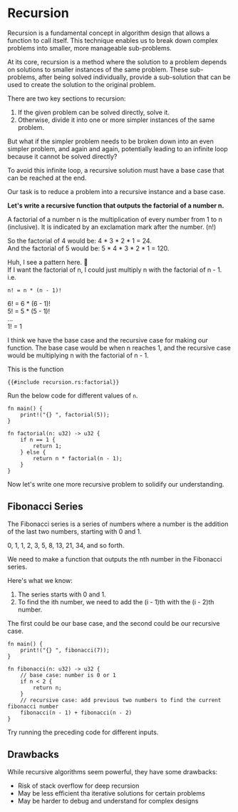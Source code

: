 # Recursion

Recursion is a fundamental concept in algorithm design that allows a function to call itself. This technique enables us to break down complex problems into smaller, more manageable sub-problems.

At its core, recursion is a method where the solution to a problem depends on solutions to smaller instances of the same problem. These sub-problems, after being solved individually, provide a sub-solution that can be used to create the solution to the original problem.

There are two key sections to recursion:

1. If the given problem can be solved directly, solve it.
2. Otherwise, divide it into one or more simpler instances of the same problem.

But what if the simpler problem needs to be broken down into an even simpler problem, and again and again, potentially leading to an infinite loop because it cannot be solved directly?

To avoid this infinite loop, a recursive solution must have a base case that can be reached at the end.

Our task is to reduce a problem into a recursive instance and a base case.

**Let's write a recursive function that outputs the factorial of a number n.**

A factorial of a number n is the multiplication of every number from 1 to n (inclusive). It is indicated by an exclamation mark after the number. (n!)

So the factorial of 4 would be: 4 * 3 * 2 * 1 = 24.  <br/>
And the factorial of 5 would be: 5 * 4 * 3 * 2 * 1 = 120.

Huh, I see a pattern here. 🤔 <br/>
If I want the factorial of n, I could just multiply n with the factorial of n - 1. i.e.

`n! = n * (n - 1)!`

6! = 6 * (6 - 1)! <br/>
5! = 5 * (5 - 1)! <br/>
... <br/>
1! = 1
<br/>

I think we have the base case and the recursive case for making our function. The base case would be when n reaches 1, and the recursive case would be multiplying n with the factorial of n - 1.

This is the function

```rust,ignore
{{#include recursion.rs:factorial}}
```

Run the below code for different values of `n`.
```rust,editable
fn main() {
    print!("{} ", factorial(5));
}

fn factorial(n: u32) -> u32 {
    if n == 1 {
        return 1;
    } else {
        return n * factorial(n - 1);
    }
}
```

<!-- diagram -->

Now let's write one more recursive problem to solidify our understanding.

## Fibonacci Series

The Fibonacci series is a series of numbers where a number is the addition of the last two numbers, starting with 0 and 1.

0, 1, 1, 2, 3, 5, 8, 13, 21, 34, and so forth.

We need to make a function that outputs the nth number in the Fibonacci series.

Here's what we know:
1. The series starts with 0 and 1.
2. To find the ith number, we need to add the (i - 1)th with the (i - 2)th number.

The first could be our base case, and the second could be our recursive case.

```rust,editable
fn main() {
    print!("{} ", fibonacci(7));
}

fn fibonacci(n: u32) -> u32 {
    // base case: number is 0 or 1
    if n < 2 {
        return n;
    }
    // recursive case: add previous two numbers to find the current fibonacci number
    fibonacci(n - 1) + fibonacci(n - 2)
}
```
Try running the preceding code for different inputs.

<!-- diagram -->

## Drawbacks
While recursive algorithms seem powerful, they have some drawbacks:
* Risk of stack overflow for deep recursion
* May be less efficient tha iterative solutions for certain problems
* May be harder to debug and understand for complex designs